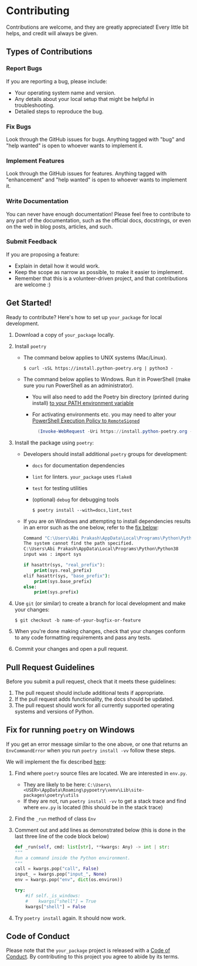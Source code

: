 # Contributing

Contributions are welcome, and they are greatly appreciated! Every little bit
helps, and credit will always be given.

## Types of Contributions

### Report Bugs

If you are reporting a bug, please include:

* Your operating system name and version.
* Any details about your local setup that might be helpful in troubleshooting.
* Detailed steps to reproduce the bug.

### Fix Bugs

Look through the GitHub issues for bugs. Anything tagged with "bug" and "help
wanted" is open to whoever wants to implement it.

### Implement Features

Look through the GitHub issues for features. Anything tagged with "enhancement"
and "help wanted" is open to whoever wants to implement it.

### Write Documentation

You can never have enough documentation! Please feel free to contribute to any
part of the documentation, such as the official docs, docstrings, or even
on the web in blog posts, articles, and such.

### Submit Feedback

If you are proposing a feature:

* Explain in detail how it would work.
* Keep the scope as narrow as possible, to make it easier to implement.
* Remember that this is a volunteer-driven project, and that contributions
  are welcome :)

## Get Started!

Ready to contribute? Here's how to set up `your_package` for local development.

1. Download a copy of `your_package` locally.
2. Install `poetry`
    - The command below applies to UNIX systems (Mac/Linux).

        ```console
        $ curl -sSL https://install.python-poetry.org | python3 -
        ```
        
    - The command below applies to Windows. Run it in PowerShell (make sure you run PowerShell as an administrator).
      - You will also need to add the Poetry bin directory (printed during install) [to your PATH environment variable](https://stackoverflow.com/questions/44272416/how-to-add-a-folder-to-path-environment-variable-in-windows-10-with-screensho)
      - For activating environments etc. you may need to alter your [PowerShell Execution Policy to `RemoteSigned`](https://windowsloop.com/change-powershell-execution-policy/)

        ```powershell
          (Invoke-WebRequest -Uri https://install.python-poetry.org -UseBasicParsing).Content | py -
        ```

4. Install the package using `poetry`:
    - Developers should install additional `poetry` groups for development:
      - `docs` for documentation dependencies
      - `lint` for linters. `your_package` uses `flake8`
      - `test` for testing utilities
      - (optional) `debug` for debugging tools

        ```console
        $ poetry install --with=docs,lint,test
        ```
    - If you are on Windows and attempting to install dependencies results in an error such as the one below, refer to the [fix below](https://github.com/UNSW-CEEM/ceem-python-template/blob/master/CONTRIBUTING.md#fix-for-running-poetry-on-windows):

      ```cmd
      Command "C:\Users\Abi Prakash\AppData\Local\Programs\Python\Python38\python.exe" -W ignore - errored with the following return code 1, and output:
      The system cannot find the path specified.
      C:\Users\Abi Prakash\AppData\Local\Programs\Python\Python38
      input was : import sys

      if hasattr(sys, "real_prefix"):
          print(sys.real_prefix)
      elif hasattr(sys, "base_prefix"):
          print(sys.base_prefix)
      else:
          print(sys.prefix)
      ```

5. Use `git` (or similar) to create a branch for local development and make your changes:

    ```console
    $ git checkout -b name-of-your-bugfix-or-feature
    ```

6. When you're done making changes, check that your changes conform to any code formatting requirements and pass any tests.

7. Commit your changes and open a pull request.

## Pull Request Guidelines

Before you submit a pull request, check that it meets these guidelines:

1. The pull request should include additional tests if appropriate.
2. If the pull request adds functionality, the docs should be updated.
3. The pull request should work for all currently supported operating systems and versions of Python.

## Fix for running `poetry` on Windows

If you get an error message similar to the one above, or one that returns an `EnvCommandError` when you run `poetry install -vv` follow these steps.

We will implement the fix described [here](https://github.com/python-poetry/poetry/issues/2746#issuecomment-739439858):

1. Find where `poetry` source files are located. We are interested in `env.py`.

    - They are likely to be here: `C:\Users\<USER>\AppData\Roaming\pypoetry\venv\Lib\site-packages\poetry\utils`
    - If they are not, run `poetry install -vv` to get a stack trace and find where `env.py` is located (this should be in the stack trace)
2. Find the `_run` method of class `Env`
3. Comment out and add lines as demonstrated below (this is done in the last three line of the code block below)
    
    ```python
    def _run(self, cmd: list[str], **kwargs: Any) -> int | str:
    """
    Run a command inside the Python environment.
    """
    call = kwargs.pop("call", False)
    input_ = kwargs.pop("input_", None)
    env = kwargs.pop("env", dict(os.environ))

    try:
        #if self._is_windows:
        #    kwargs["shell"] = True
        kwargs["shell"] = False
    ```
4. Try `poetry install` again. It should now work.

## Code of Conduct

Please note that the `your_package` project is released with a
[Code of Conduct](CONDUCT.md). By contributing to this project you agree to abide by its terms.